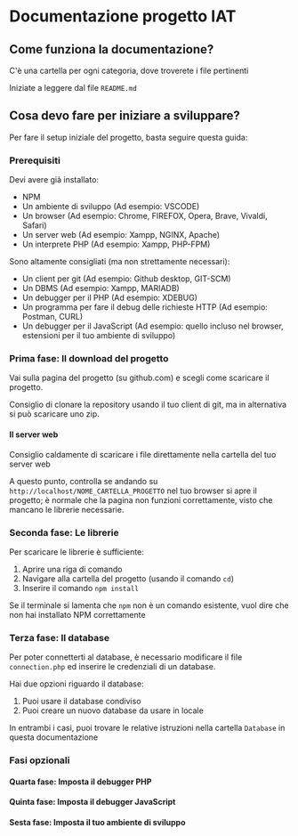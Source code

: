 # Documentazione progetto IAT

## Come funziona la documentazione?

C'è una cartella per ogni categoria, dove troverete i file pertinenti

Iniziate a leggere dal file `README.md`

## Cosa devo fare per iniziare a sviluppare?

Per fare il setup iniziale del progetto, basta seguire questa guida:

### Prerequisiti

Devi avere già installato:
- NPM
- Un ambiente di sviluppo (Ad esempio: VSCODE)
- Un browser (Ad esempio: Chrome, FIREFOX, Opera, Brave, Vivaldi, Safari)
- Un server web (Ad esempio: Xampp, NGINX, Apache)
- Un interprete PHP (Ad esempio: Xampp, PHP-FPM)

Sono altamente consigliati (ma non strettamente necessari):

- Un client per git (Ad esempio: Github desktop, GIT-SCM)
- Un DBMS (Ad esempio: Xampp, MARIADB)
- Un debugger per il PHP (Ad esempio: XDEBUG)
- Un programma per fare il debug delle richieste HTTP (Ad esempio: Postman, CURL)
- Un debugger per il JavaScript (Ad esempio: quello incluso nel browser, estensioni per il tuo ambiente di sviluppo)

### Prima fase: Il download del progetto

Vai sulla pagina del progetto (su github.com) e scegli come scaricare il progetto.

Consiglio di clonare la repository usando il tuo client di git, ma in alternativa si può scaricare uno zip.

#### Il server web

Consiglio caldamente di scaricare i file direttamente nella cartella del tuo server web

A questo punto, controlla se andando su `http://localhost/NOME_CARTELLA_PROGETTO` nel tuo browser si apre il progetto; è normale che la pagina non funzioni correttamente, visto che mancano le librerie necessarie.

### Seconda fase: Le librerie

Per scaricare le librerie è sufficiente:

1) Aprire una riga di comando
2) Navigare alla cartella del progetto (usando il comando `cd`)
3) Inserire il comando `npm install`

Se il terminale si lamenta che `npm` non è un comando esistente, vuol dire che non hai installato NPM correttamente

### Terza fase: Il database

Per poter connetterti al database, è necessario modificare il file `connection.php` ed inserire le credenziali di un database.

Hai due opzioni riguardo il database:

1) Puoi usare il database condiviso
2) Puoi creare un nuovo database da usare in locale

In entrambi i casi, puoi trovare le relative istruzioni nella cartella `Database` in questa documentazione

### Fasi opzionali

#### Quarta fase: Imposta il debugger PHP
#### Quinta fase: Imposta il debugger JavaScript
#### Sesta fase: Imposta il tuo ambiente di sviluppo
